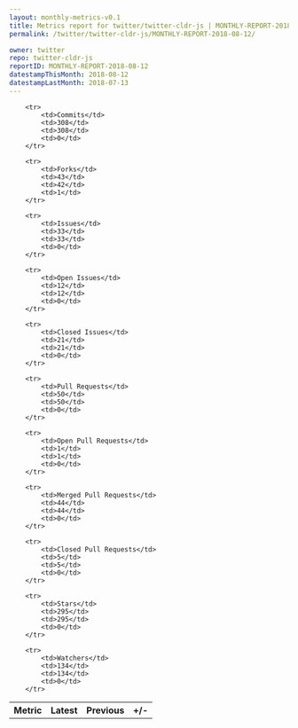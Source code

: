 ```yaml
---
layout: monthly-metrics-v0.1
title: Metrics report for twitter/twitter-cldr-js | MONTHLY-REPORT-2018-08-12 | 2018-08-12
permalink: /twitter/twitter-cldr-js/MONTHLY-REPORT-2018-08-12/

owner: twitter
repo: twitter-cldr-js
reportID: MONTHLY-REPORT-2018-08-12
datestampThisMonth: 2018-08-12
datestampLastMonth: 2018-07-13
---
```



<table style="width: 100%;">
    <tr>
        <th>Metric</th>
        <th>Latest</th>
        <th>Previous</th>
        <th>+/-</th>
    </tr>

        <tr>
            <td>Commits</td>
            <td>308</td>
            <td>308</td>
            <td>0</td>
        </tr>
        
        <tr>
            <td>Forks</td>
            <td>43</td>
            <td>42</td>
            <td>1</td>
        </tr>
        
        <tr>
            <td>Issues</td>
            <td>33</td>
            <td>33</td>
            <td>0</td>
        </tr>
        
        <tr>
            <td>Open Issues</td>
            <td>12</td>
            <td>12</td>
            <td>0</td>
        </tr>
        
        <tr>
            <td>Closed Issues</td>
            <td>21</td>
            <td>21</td>
            <td>0</td>
        </tr>
        
        <tr>
            <td>Pull Requests</td>
            <td>50</td>
            <td>50</td>
            <td>0</td>
        </tr>
        
        <tr>
            <td>Open Pull Requests</td>
            <td>1</td>
            <td>1</td>
            <td>0</td>
        </tr>
        
        <tr>
            <td>Merged Pull Requests</td>
            <td>44</td>
            <td>44</td>
            <td>0</td>
        </tr>
        
        <tr>
            <td>Closed Pull Requests</td>
            <td>5</td>
            <td>5</td>
            <td>0</td>
        </tr>
        
        <tr>
            <td>Stars</td>
            <td>295</td>
            <td>295</td>
            <td>0</td>
        </tr>
        
        <tr>
            <td>Watchers</td>
            <td>134</td>
            <td>134</td>
            <td>0</td>
        </tr>
        
</table>
